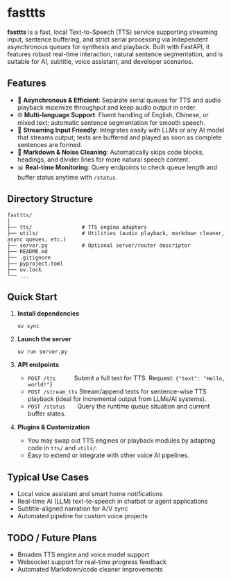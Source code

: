 # fasttts

**fasttts** is a fast, local Text-to-Speech (TTS) service supporting streaming input, sentence buffering, and strict serial processing via independent asynchronous queues for synthesis and playback. Built with FastAPI, it features robust real-time interaction, natural sentence segmentation, and is suitable for AI, subtitle, voice assistant, and developer scenarios.

## Features

- 🚀 **Asynchronous & Efficient**: Separate serial queues for TTS and audio playback maximize throughput and keep audio output in order.
- 🌐 **Multi-language Support**: Fluent handling of English, Chinese, or mixed text; automatic sentence segmentation for smooth speech.
- 🔄 **Streaming Input Friendly**: Integrates easily with LLMs or any AI model that streams output; texts are buffered and played as soon as complete sentences are formed.
- 🧹 **Markdown & Noise Cleaning**: Automatically skips code blocks, headings, and divider lines for more natural speech content.
- 📊 **Real-time Monitoring**: Query endpoints to check queue length and buffer status anytime with `/status`.

## Directory Structure

```
fasttts/
│
├── tts/                # TTS engine adapters
├── utils/              # Utilities (audio playback, markdown cleaner, async queues, etc.)
├── server.py           # Optional server/router descriptor
├── README.md
├── .gitignore
├── pyproject.toml
├── uv.lock
└── ...
```

## Quick Start

1. **Install dependencies**
   ```
   uv sync
   ```

2. **Launch the server**
   ```
   uv run server.py
   ```

3. **API endpoints**
   - `POST /tts`   Submit a full text for TTS.
     Request: `{"text": "Hello, world!"}`
   - `POST /stream_tts`  Stream/append texts for sentence-wise TTS playback (ideal for incremental output from LLMs/AI systems).
   - `POST /status`  Query the runtime queue situation and current buffer states.

4. **Plugins & Customization**
   - You may swap out TTS engines or playback modules by adapting code in `tts/` and `utils/`.
   - Easy to extend or integrate with other voice AI pipelines.

## Typical Use Cases

- Local voice assistant and smart home notifications
- Real-time AI (LLM) text-to-speech in chatbot or agent applications
- Subtitle-aligned narration for A/V sync
- Automated pipeline for custom voice projects

## TODO / Future Plans

- Broaden TTS engine and voice model support
- Websocket support for real-time progress feedback
- Automated Markdown/code cleaner improvements

